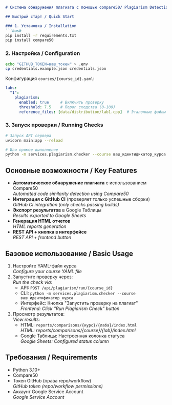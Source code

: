 
```markdown
# Система обнаружения плагиата с помошью compare50/ Plagiarism Detection System

## Быстрый старт / Quick Start

### 1. Установка / Installation
```bash
pip install -r requirements.txt
pip install compare50
```

### 2. Настройка / Configuration
```bash
echo "GITHUB_TOKEN=ваш_токен" > .env
cp credentials.example.json credentials.json
```

Конфигурация `courses/{course_id}.yaml`:
```yaml
labs:
  "1":
    plagiarism:
      enabled: true     # Включить проверку
      threshold: 7.5    # Порог сходства (0-100)
      reference_files: [data/distribution/lab1.cpp]  # Эталонные файлы
```

### 3. Запуск проверки / Running Checks
```bash
# Запуск API сервера
uvicorn main:app --reload

# Или прямое выполнение
python -m services.plagiarism.checker --course ваш_идентификатор_курса
```

## Основные возможности / Key Features
- **Автоматическое обнаружение плагиата** с использованием Compare50  
  *Automated code similarity detection using Compare50*
- **Интеграция с GitHub CI** (проверяет только успешные сборки)  
  *GitHub CI integration (only checks passing builds)*
- **Экспорт результатов** в Google Таблицы  
  *Results exported to Google Sheets*
- **Генерация HTML отчетов**  
  *HTML reports generation*
- **REST API + кнопка в интерфейсе**  
  *REST API + frontend button*

## Базовое использование / Basic Usage
1. Настройте YAML-файл курса  
   *Configure your course YAML file*
2. Запустите проверку через:  
   *Run the check via:*
   - API: `POST /api/plagiarism/run/{course_id}`
   - CLI: `python -m services.plagiarism.checker --course ваш_идентификатор_курса`
   - Интерфейс: Кнопка "Запустить проверку на плагиат"  
     *Frontend: Click "Run Plagiarism Check" button*
3. Просмотр результатов:  
   *View results:*
   - HTML: `reports/comparisons/{курс}/{лаба}/index.html`  
     *HTML: reports/comparisons/{course}/{lab}/index.html*
   - Google Таблицы: Настроенная колонка статуса  
     *Google Sheets: Configured status column*

## Требования / Requirements
- Python 3.10+
- Compare50
- Токен GitHub (права repo/workflow)  
  *GitHub token (repo/workflow permissions)*
- Аккаунт Google Service Account  
  *Google Service Account*
